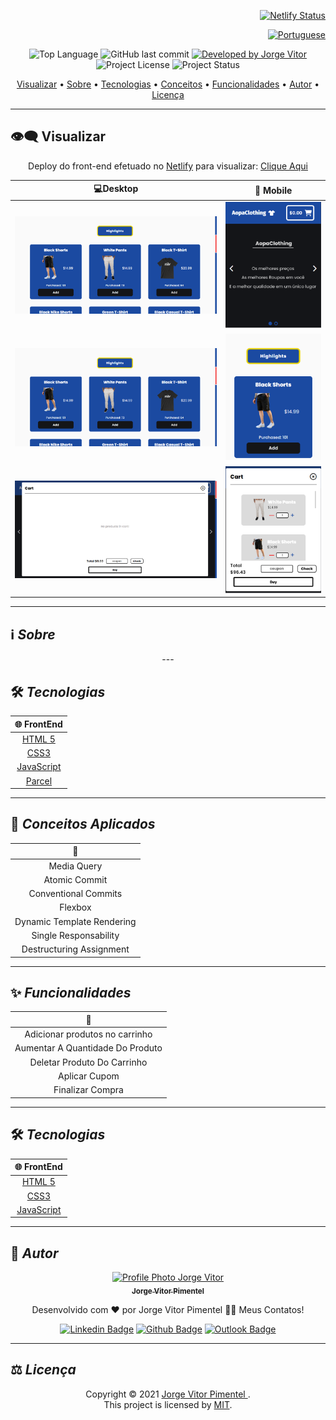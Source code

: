 <div align="right">

[![Netlify Status](https://api.netlify.com/api/v1/badges/e3c52228-d2d0-4ecd-a86e-d5663fc30ca7/deploy-status)](https://jorge933-aopaclothing.netlify.app/)

</div>

<div align="right">
  
  [![Portuguese](https://cdn-icons-png.flaticon.com/32/3022/3022546.png)](README.md)
  
</div>

<p align="center"> 
  <img alt="Top Language" src="https://img.shields.io/github/languages/top/jorge933/AopaClothing?color=3498db&style=for-the-badge">
  <img alt="GitHub last commit" src="https://img.shields.io/github/last-commit/jorge933/AopaClothing?color=3498db&style=for-the-badge&label=Ultimo%20Commit">   
  <a href="https://github.com/jorge933">
    <img alt="Developed by Jorge Vitor" src="https://img.shields.io/badge/Developer-Jorge_Vitor-%3498db?color=3498db&style=for-the-badge&label=Desenvolvedor">
  </a>  
  <img alt="Project License" src="https://img.shields.io/apm/l/vim-mode?style=for-the-badge&label=licen%C3%A7a"/>   
   <img alt="Project Status" src="https://camo.githubusercontent.com/e1242aef6552b4e9b2d6764e66eb55f29758cb1e6d332b74efa89b3144339b25/68747470733a2f2f696d672e736869656c64732e696f2f62616467652f636f6e636c75c3ad646f2d253334393864623f636f6c6f723d677265656e267374796c653d666f722d7468652d6261646765266c6162656c3d537461747573">  
  
  
</p>

<p align="center">
 <a href="#eye_speech_bubble-visualizar">Visualizar</a> •
 <a href="#information_source-sobre">Sobre</a> •
 <a href="#hammer_and_wrench-tecnologias">Tecnologias</a> • 
 <a href="#brain-conceitos-aplicados">Conceitos</a> •
 <a href="#sparkles-funcionalidades">Funcionalidades</a> •
 <a href="#boy-autor">Autor</a> •
 <a href="#balance_scale-licença">Licença</a>
</p>

---

## :eye_speech_bubble: **Visualizar**

<div align="center" id="#eye_speech_bubble-visualizar">

Deploy do front-end efetuado no [Netlify](https://www.netlify.com/) para visualizar: [Clique Aqui](https://jorge933-aopaclothing.netlify.app/)

|                       :computer:Desktop                                   |                       :iphone: Mobile                                  |
| :-----------------------------------------------------------------------: | :---------------------------------------------------------------------:|
|  <kbd><img src="./images/app-prints/desktop2.png" alt="Desktop"/></kbd>   |  <kbd><img src="./images/app-prints/mobile1.png" alt="Mobile"/></kbd>  |
|  <kbd><img src="./images/app-prints/desktop2.png" alt="Desktop"/></kbd>   |  <kbd><img src="./images/app-prints/mobile2.png" alt="Mobile"/></kbd>  |
|  <kbd><img src="./images/app-prints/desktop3.png" alt="Desktop"/></kbd>   |  <kbd><img src="./images/app-prints/mobile3.png" alt="Mobile"/></kbd>  |

</div>
  
---
## :information_source: _Sobre_

<div align="center">
---

</div>

</div>

## :hammer_and_wrench: _Tecnologias_

<div align="center">

|        :globe_with_meridians: FrontEnd        |
| :-------------------------------------------: |
|   [HTML 5](https://www.w3schools.com/html/)   |
|    [CSS3](https://www.w3schools.com/css/)     |
| [JavaScript](https://www.w3schools.com/css/)  |
|        [Parcel](https://parceljs.org/)        |

</div>

---

## :brain: _Conceitos Aplicados_

<div align="center">

|      :page_facing_up:      |
| :------------------------: |
|        Media Query         |
|       Atomic Commit        |
|    Conventional Commits    |
|          Flexbox           |
| Dynamic Template Rendering |
|  Single Responsability     |
|  Destructuring Assignment  |

</div>

---

## :sparkles: _Funcionalidades_

<div align="center">

|             :page_facing_up:             |
| :--------------------------------------: |
|      Adicionar produtos no carrinho      |
|     Aumentar A Quantidade Do Produto     |
|       Deletar Produto Do Carrinho        |
|              Aplicar Cupom               |
|             Finalizar Compra             |

</div>

---

## :hammer_and_wrench: _Tecnologias_

<div align="center">

| :globe_with_meridians: FrontEnd |
| :-----------------------------: |
| [HTML 5](https://www.w3schools.com/html/) |
| [CSS3](https://www.w3schools.com/css/) |
| [JavaScript](https://www.w3schools.com/js/) |

</div>

---

## :boy: _Autor_

<div align="center">

<a href="https://github.com/jorge933">
 <img src="https://github.com/jorge933.png"  width="100px;" alt="Profile Photo Jorge Vitor"/>
 <br/>
 <sub><b>Jorge Vitor Pimentel</b></sub>
</a>

Desenvolvido com ❤️ por Jorge Vitor Pimentel 👋🏽 Meus Contatos!

[![Linkedin Badge](https://img.shields.io/badge/-Jorge_Vitor-blue?style=flat-square&logo=Linkedin&logoColor=white)](https://www.linkedin.com/in/jorge-vitor-7192b2210/)
[![Github Badge](https://img.shields.io/badge/-Jorge_Vitor-000?style=flat-square&logo=Github&logoColor=white)](https://github.com/jorge933)
[![Outlook Badge](https://img.shields.io/badge/-Jorge_Vitor-0078d4?style=flat-square&logo=microsoft-outlook&logoColor=white)](mailto:jorgevitorp9@gmail.com)

</div>

---


## :balance_scale: _Licença_

<div align="center">

Copyright ©️ 2021 [Jorge Vitor Pimentel ](https://github.com/jorge933).<br />
This project is licensed by [MIT](./LICENSE).

</div>
